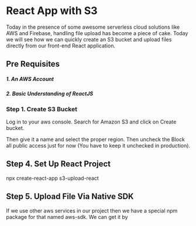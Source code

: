 #  React App with S3

Today in the presence of some awesome serverless cloud solutions like AWS and Firebase, handling file upload has become a piece of cake. Today we will see how we can quickly create an S3 bucket and upload files directly from our front-end React application.


## Pre Requisites

##### 1. An AWS Account
##### 2. Basic Understanding of ReactJS

### Step 1. Create S3 Bucket

Log in to your aws console. Search for Amazon S3 and click on Create bucket.

Then give it a name and select the proper region. Then uncheck the Block all public access just for now (You have to keep it unchecked in production).


## Step 4. Set Up React Project
npx create-react-app s3-upload-react


## Step 5. Upload File Via Native SDK
If we use other aws services in our project then we have a special npm package for that named aws-sdk. We can get it by





